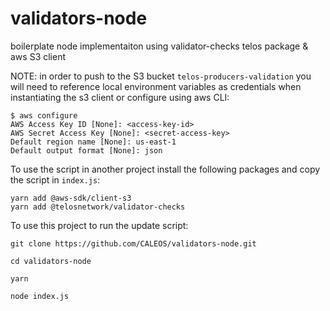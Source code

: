 # validators-node

boilerplate node implementaiton using validator-checks telos package & aws S3 client

NOTE: in order to push to the S3 bucket `telos-producers-validation` you will need to reference local environment variables as credentials when instantiating the s3 client or configure using aws CLI:
```
$ aws configure
AWS Access Key ID [None]: <access-key-id>
AWS Secret Access Key [None]: <secret-access-key>
Default region name [None]: us-east-1
Default output format [None]: json
```

To use the script in another project install the following packages and copy the script in `index.js`:

```
yarn add @aws-sdk/client-s3
yarn add @telosnetwork/validator-checks
```

To use this project to run the update script:
```
git clone https://github.com/CALEOS/validators-node.git

cd validators-node

yarn

node index.js
```
